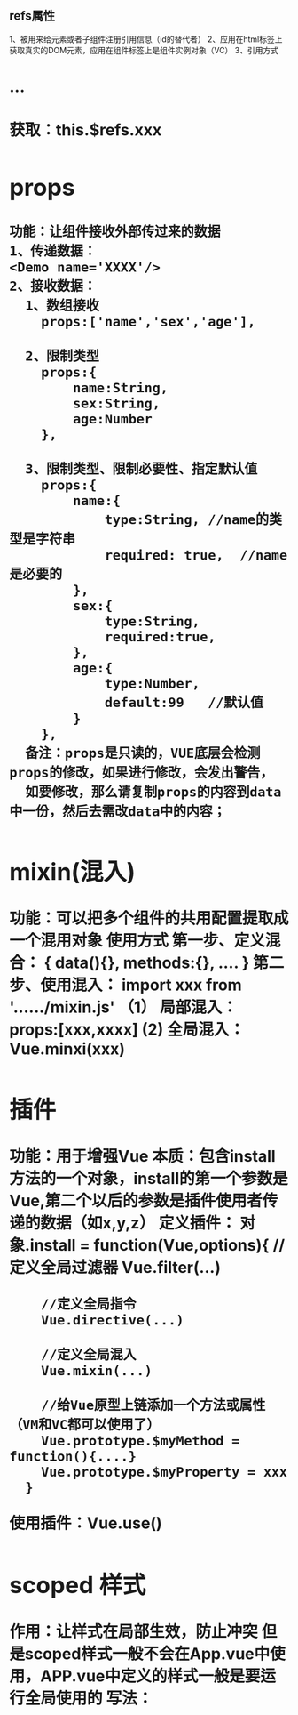 ## refs属性
   1、被用来给元素或者子组件注册引用信息（id的替代者）
   2、应用在html标签上获取真实的DOM元素，应用在组件标签上是组件实例对象（VC）
   3、引用方式 <h1 ref="xxxxx">...<h1>  <School ref="xxx"/>
      获取：this.$refs.xxx 

## props
    功能：让组件接收外部传过来的数据
    1、传递数据：
    <Demo name='XXXX'/>
    2、接收数据：
      1、数组接收
        props:['name','sex','age'],

      2、限制类型
        props:{
            name:String,
            sex:String,
            age:Number
        },

      3、限制类型、限制必要性、指定默认值
        props:{
            name:{
                type:String, //name的类型是字符串
                required: true,  //name是必要的
            },
            sex:{
                type:String,
                required:true,
            },
            age:{
                type:Number,
                default:99   //默认值
            }
        },
      备注：props是只读的，VUE底层会检测props的修改，如果进行修改，会发出警告，
      如要修改，那么请复制props的内容到data中一份，然后去需改data中的内容；

## mixin(混入)
   功能：可以把多个组件的共用配置提取成一个混用对象
   使用方式
   第一步、定义混合：
   {
       data(){},
       methods:{},
       ....
   }
   第二步、使用混入：
    import xxx from '....../mixin.js'
    （1） 局部混入： props:[xxx,xxxx]
     (2)  全局混入： Vue.minxi(xxx)


## 插件
   功能：用于增强Vue
   本质：包含install方法的一个对象，install的第一个参数是Vue,第二个以后的参数是插件使用者传递的数据（如x,y,z）
   定义插件：
      对象.install = function(Vue,options){
        //定义全局过滤器
        Vue.filter(...)

        //定义全局指令
        Vue.directive(...)

        //定义全局混入
        Vue.mixin(...)

        //给Vue原型上链添加一个方法或属性（VM和VC都可以使用了）
        Vue.prototype.$myMethod = function(){....}
        Vue.prototype.$myProperty = xxx
      }
  使用插件：Vue.use()

## scoped 样式
  作用：让样式在局部生效，防止冲突  但是scoped样式一般不会在App.vue中使用，APP.vue中定义的样式一般是要运行全局使用的
  写法： <style scoped>

## 总结TodoList案例
1、组件化编码路程：
（1）拆分静态组件：组件要按照功能点拆分，命名不与html元素冲突。
（2）实现动态组件：考虑好数据的存放位置，数据是一个组件在用，还是一些组件在用：
    1）.一个组件在用，放在组件自身即可
    2）.一些组件在用，放在他们共同的父组件上（状态提升）
（3）实现交互：从绑定事件开始
2、props适用于：
  （1）、父组件 ===> 子组件  通信
  （2）、子组件 ===> 父组件  通信（要求父先给子一个函数）
3、使用v-model时要切记：v-model绑定的值不能是props传过来的值，因为props是不可以修改的！
4、props传过来的若是对象类型的值，修改对象中的属性时VUE不会报错，但不推荐这样做


## 组件的自定义事件
1、一种组件间通信的方式，适用于 ： 子组件 ===> 父组件
2、使用场景： A是父组件，B是子组件，B想给A传数据，那么就要在A中给B绑定自定义事件（事件的回调在A中）
3、绑定自定义事件：
   1.第一种方式，在父组件中：<Demo @atguigu="test" /> 或者 <Demo v-on:atguigu="test" />
   2.第二种方式，在父组件中：
     <Demo ref="demo"/>
     .....
     mouted(){
       this.$refs.demo.$on('atguigu',this.test)
     }
4、触发自定义事件： this.$emit('atguigu',数据)
5、解绑自定义事件： this.$off('atguigu')
6、组件上也可以绑定原生DOM事件，需要使用.native修饰符
7、注意：通过this.$refs.xxx.$on('atguigu',回调)绑定自定义事件时，回调要么配置在methods中，要么使用箭头函数，否则this指向会出问题！！！


## 全局事件总线
1、一种组件间通信的方式，适用于任何组件间通信；
2、安装全局事件总线：
  new Vue({
    beforeCreated(){
      Vue.prototype.$bus = this; //安装全局事件总线，$bus就是当前应用的vm
    }
  })

3、使用事件总线：
  1.接收数据：A组件想接收数据，则在A组件中给$bus绑定自定义事件，事件的回调留在A组件目录
  methods(){
    demo(data){.....}
  }
  mounted(){
    this.$bus.$on('xxxx',this.demo)
  }
4、最好在beforeDestory钩子中，用$off去解绑当前组件所用到的事件。

## axio
vue 脚手架配置代理服务器：
  方法一：在vue.config.js中添加如下配置：
      devServer: {
        proxy: 'http://10.10.3.191:8080/'
      }
  说明：1.优点：配置建单，请求资源时直接发给前端即可
        2.缺点：不能配置多个代理，不能灵活的控制请求是否走代理
        3.工作方式：若按照上述配置代理，当请求了前端不存在的资源，那么该请求会转发给服务器（优先匹配前端资源）



  方法二：
      devServer: {
        proxy: {
            '/StudentAction':{    //匹配所有以'/StudentAction'开头的请求路径（除去协议：http,IP:xxx.xxx.xx.xx,port:xx以外的路径）
                target: 'http://10.10.3.191:8080/',   //代理目标的基础路径（协议：IP：端口）
                pathRewrite: {'^/StudentAction':''},
                //ws: true,  //用于支持websocket,默认值是true
                //changeOrigin: true //用于控制请求头中的host值，默认为true
            },
            '/CarAction':{
                target: 'http://10.10.3.191:8081/',
                pathRewrite: {'^/CarAction':''},
                //ws: true,  //用于支持websocket,默认值是true
                //changeOrigin: true //用于控制请求头中的host值，默认为true
            }
        }
    }

    changeOrigin设置为true时，服务器收到的请求头中的host为：10.10.3.191:8080
    changeOrigin设置为false时，服务器收到的请求头中的host为：localhost:8080
    说明：1、优点：可以配置多个代理，且可以灵活的控制请求是否走代理
          2、缺点：配置繁琐，请求资源时必须加前缀

## 插槽
作用： 让父组件可以向子组件指定位置插入html结构，也是一种组件通信的方式，适用于===  父组件>子组件
分类： 默认插槽、具名插槽、作用于插槽
使用方式：
1、默认插槽：
父组件：
        <Category>
           	<div>html结构1</div>
        </Category>
子组件：
        <template>
            <div>
               	<slot>插槽默认内容...</slot>
            </div>
        </template>



2、具名插槽：
父组件：
        <Category>
            <template slot="center">
             	 <div>html结构1</div>
            </template>

            <template v-slot:footer>
               	<div>html结构2</div>
            </template>
        </Category>
子组件：
        <template>
            <div>
               	<slot name="center">插槽默认内容...</slot>
                <slot name="footer">插槽默认内容...</slot>
            </div>
        </template>



3、作用域插槽：
1.理解：数据在子组件的自身，但根据数据生成的结构需要组件的使用者（父组件）来决定。(games数据在Category组件中，但使用数据所遍历出来的结构有父组件决定)
2.具体编码：
父组件中：
		<Category>
			<template scope="scopeData">
				<!-- 生成的是ul列表 -->
				<ul>
					<li v-for="g in scopeData.games" :key="g">{{g}}</li>
				</ul>
			</template>
		</Category>

		<Category>
			<template slot-scope="scopeData">
				<!-- 生成的是h4标题 -->
				<h4 v-for="g in scopeData.games" :key="g">{{g}}</h4>
			</template>
		</Category>
子组件中：
        <template>
            <div>
                <slot :games="games"></slot>
            </div>
        </template>
		
        <script>
            export default {
                name:'Category',
                props:['title'],
                //数据在子组件自身
                data() {
                    return {
                        games:['红色警戒','穿越火线','劲舞团','超级玛丽']
                    }
                },
            }
        </script>


## VUEX
1、创建文件 /src/store/index.js
//引入VUE核心库
import Vue from 'vue'
//引入Vuex
import Vuex from 'vuex'
//应用VUEX插件
Vue.use(Vuex)

//准备actions--用于相应组件中的动作
const actions = {
  jia(context, value){
        context.commit("JIA",value);
    },
}

//准备mutations --用于操作数据
const mutations = {
   JIA(state, value){
        state.sum += value;
    },
}

//准备state -- 用于存储数据
const state = {
      sum:0 //当前和
}

//创建并暴露store
export default new Vuex.Store({
    actions,
    mutations,
    state
})
        


2、在main.js中创建并传入store配置项
//引入store
import store from './store'
new Vue({
  //完成功能，将APP组件放入容器中
  render: h => h(App),
  store,
  beforeCreate(){
    Vue.prototype.$bus = this
  },
}).$mount('#app')

3、组件中读取vuex中数据，$store.state.sum
4、组件中修改vuex的数据，$store.dispatch("actions中的方法名", 数据)  后者 $store.commit("mutations中的方法名", 数据);
  备注：若没有网络请求或者其他业务逻辑，组件中也可以越过actions,即不写dispatch,直接编写commit;

5、四个map方法的使用
  5.1、mapState方法：用于帮助我们映射state中的数据为计算属性
    computed: {
        //借助mapState生成计算属性，从state中获取数据（对象写法）
        //...mapState({sum:'sum',school:'school',subject:'subject'}),
        //借助mapState生成计算属性，从state中获取数据（数组写法）
        ...mapState(['sum','school','subject']),
    }

  5.2、mapGetters方法：用于帮助我们映射getters中的数据为计算属性
      computed: {
        //借助mapGetters生成计算属性，从getters中获取数据（对象写法）
        //...mapGetters({bigSum:'bigSum'}),
        //借助mapGetters生成计算属性，从getters中获取数据（数组写法）
        ...mapGetters(['bigSum']),
    }

  5.3、mapActions方法：用于帮助我们生成与Actions对话的方法，及：包括$store.dispatch(XXX)的函数
  methods: {
        //借助mapActions生成对应的方法，方法中会调用dispatch去联系Actions（对象方法）
        //...mapActions({jiaOdd:"jiaOdd",jiaWait:"jiaWait"}),

        //借助mapActions生成对应的方法，方法中会调用dispatch去联系Actions（对象方法）
        ...mapActions(["jiaOdd","jiaWait"]),
    }
  5.4、mapMutations方法：用于帮助我们生成与Mutations对话的方法，及：包括$store.commit(XXX)的函数
  methods: {
         //借助mapMutations生成对应的方法，方法中会调用commit去联系Mutations（对象方法）
        //...mapMutations({JIA:"JIA",JIAN:"JIAN"}),

         //借助mapMutations生成对应的方法，方法中会调用commit去联系Mutations（对象方法）
        ...mapMutations(["JIA","JIAN"]),
    }
  
6、VUEX模块化+命名空间
  6.1、目的：让代码更好的维护，让多种数据分类更加准确
  6.2、修改Store.js
     --count.js
    export default {
    namespaced: true,    //VUEX模块化，必须配置namespaced为true
    actions:{......},
    mutations:{......},
    state:{......},
    getters:{......}
  }

    --personList.js
    export default {
    namespaced: true,    //VUEX模块化，必须配置namespaced为true
    actions:{......},
    mutations:{......},
    state:{......},
    getters:{......}
  }

     --store/index.js
     import count from './count'
     import personList from './personList'

    export default new Vuex.Store({
    modules:{
        countOptions: count,
        personOptions: personList
     }
    })

    6.3、开启命名空间后，组件中读取state数据：
    //方式一：自己直接读取
    this.$store.state.personOptions.personList
    //方式二：借助mapState读取
    ......mapState('countOptions',['sum','school','subject'])

    6.4、开启命名空间后，组件中读取getters数据
    //方式一：自己直接读取
    this.$store.getters['personOptions/firstPeopleName']
    //方式二：借助mapGetters读取
    ......mapGetters('countOptions',['bigSum']);

    6.5、开启命名空间后，组件中调用dispatch
    //方式一：自己直接dispatch
    this.$store.dispatch('personOptions/addPersonWang',person)
    //方式二：借助mapActions:
    ......mapActions('countOptions',["jiaOdd","jiaWait"])

    6.6、开启命名空间后，组件中调用commit
    //方式一：自己直接commit
    this.$store.commit('personOptions/ADD_PERSON',personObj)
    //方式二：借助mapMutations
    ......mapMutations('countOptions',["JIA","JIAN"])

  ## VUE-ROUTER
  一、基本使用
     1.安装vue-router,命令 npm i vue-router
     2.引用插件 Vue.use(VueRouter)
     3.编写router配置项
       router/index.js

  //改文件专门用于创建整个应用的路由器
import VueRouter from 'vue-router'
//引入组件
import About from '../pages/About'
import Home from '../pages/Home'

//创建router实例对象，去管理一组一组的路由规则
export default new VueRouter({
    routes:[
        {
            'path':'/about',
            component:About
        },
        {
            'path':'/home',
            component:Home
        }
    ]
})

    4.实现切换（active-class可配置高亮样式）
       	<router-link class="list-group-item" active-class="active" to="/about">About</router-link>

    5.指定展示位置
      <router-view></router-view>

  二、几个注意点
    1.路由组件通常存放在pages文件夹中，一般组件通常存放在components文件夹；
    2.通过切换，隐藏路由组件，默认是被销毁掉的，需要的时候去挂载
    3.每个路由组件都有自己$route（路由）属性，里面存储着自己的路由信息
    4.这个应用只有一个ruoter（路由器）,可以通过组件中的$router属性获得

  三、多级路由
    1.配置路由规则，使用children配置项：
    routes:[
        {
            'path':'/about',  //父级路由，必须带'/'
            component:About
        },{
            'path':'/home',
            component:Home,
            children:[
                {
                    path:'message',   //子级路由，不能带'/'
                    component:Message
                },{
                    path:'news',
                    component:News
                }
            ]
        }
    ]

    2.跳转：
    <router-link class="list-group-item" active-class="active" to="/home/news"> News</router-link>

  四、路由的query参数
    1.传递参数：
     <!-- 跳转路由并携带query参数，to 的字符串写法 -->
     <router-link :to="`/home/message/detail?id=666&title=你好`">跳转</router-link>

      <!-- 跳转路由并携带query参数，to 的对象写法 - -->
                <router-link :to="{
                    path : '/home/message/detail',
                    query: {
                        id:666,
                        title:'你好'
                    }
                    }">跳转</router-link>

    2.接受参数：
     $route.query.id
     $route.query.title

  五、命名路由
    1.作用：可以简化路由的跳转
    2.如何使用
       I.给路由命名：
         {
              name:'xaingqing',   //给路由命名
              path:'detail',
              component:Detail
          }
        II.简化跳转
        <!-- 简化前，需要写完整的路径 -->
        <router-link to="demo/test/detail">跳转</router-link>

        <!-- 简化后，直接通过名字跳转 -->
        <router-link :to="{name:'xiangqing'}">跳转</router-link>

        <!-- 简化写法，配合传递参数 - -->
        <router-link :to="{
                    name : 'xaingqing',
                    query: {
                        id:666,
                        title:'张三'
                    }
                    }">跳转</router-link>
  六、路由的params参数
     1、配置路由：声明接受params参数
                       {
                            name:'xaingqing',
                            path:'detail/:id/:title',  //使用占位符声明params参数
                            component:Detail
                        }

    2、传递参数：
                <!-- 跳转路由并携带params参数，to 的字符串写法 -->
                <router-link :to="`/home/message/detail/6666/你好`">跳转</router-link>-->

                <!-- 跳转路由并携带params参数，to 的对象写法(必须使用name,不能使用path) - -->
                <router-link :to="{
                    name : 'xaingqing',
                    params: {
                        id:6666,
                        title:'你好'
                    }
                    }">跳转</router-link>
    特别注意：路由携带params参数时，若使用to的对象写法，则不能使用path配置项，必须使用name配置项
   
   3、接受参数：
     $route.params.id
     $route.params.title

  七、路由的props配置
     作用：让路由组件更方便的传递参数
                          {
                            name:'xaingqing',
                            //path:'detail/:id/:title',
                            path:'detail',
                            component:Detail,

                            //第一种写法：props值为对象，该对象中的所有key-value都会以props的形式传递给Detail组件
                            //props:{id: 1,title: 'hello'}

                            //第二种写法：props值为布尔值，若布尔值为true，则把该路由组件收到的所有params参数，通过props传递给Detail组件
                            //props:true

                            //第三种写法：props为函数（参数为$route），该函数返回的对象中每一组key-value都会通过props传递Detail组件
                            props({query}){
                                return {id:query.id,title:query.title}
                            }
                        }

  八、<router-link>的replace属性
    1、作用：控制路由跳转时操作浏览器历史记录的模式
    2、浏览器的历史记录有两种写入方式：分别是push和replace，push为追加历史记录，replace是替换当前记录。路由跳转时候默认为push
    3、如何开启replace模式：<router-link replace .....>跳转</router-likn>

  九、编程式路由导航
    1、作用：不借助<router-link>实现路由跳转，让路由跳转更加灵活
    2、具体编码：
       借助$router的两个API跳转
       this.$router.push({
                name : 'xaingqing',
                    query: {
                        id:XXXX,
                        title:XXXX
                    }
            })
      this.$router.replace({
                name : 'xaingqing',
                    query: {
                        id:XXXX,
                        title:XXXX
                    }
            })

      this.$router.forward()  //前进
      this.$router.back()   //后退
      this.$router.go(-2)   //可前进也可后退
    
  十、缓存路由组件
     1.作用：让不展示的路由组件保持挂载，不被销毁
     2.具体编码
            <!--缓存多个路由组件(数组)-->
            <!--<keep-alive :include="['News','Messages']" > 
                <router-view></router-view>
            </keep-alive>-->

            <!--缓存一个路由组件(字符串)-->
            <keep-alive include="News">  <!-- include为组件name -->
                <router-view></router-view>
            </keep-alive>
  十一、两个新的生命周期钩子（用于配合keepAlive状态使用）
     1.作用：路由组件所独有的两个钩子，用于获取路由组件的激活状态
     2.具体名字：  activated 路由组件被激活时触发     deactivated 路由组件失活是触发
